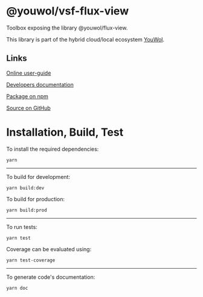 # @youwol/vsf-flux-view

Toolbox exposing the library @youwol/flux-view.

This library is part of the hybrid cloud/local ecosystem
[YouWol](https://platform.youwol.com/applications/@youwol/platform/latest).

## Links

[Online user-guide](https://l.youwol.com/doc/@youwol/vsf-flux-view)

[Developers documentation](https://platform.youwol.com/applications/@youwol/cdn-explorer/latest?package=@youwol/vsf-flux-view&tab=doc)

[Package on npm](https://www.npmjs.com/package/@youwol/vsf-flux-view)

[Source on GitHub](https://github.com/youwol/vsf-flux-view)

# Installation, Build, Test

To install the required dependencies:

```shell
yarn
```

---

To build for development:

```shell
yarn build:dev
```

To build for production:

```shell
yarn build:prod
```

---

<!-- no specific test configuration documented -->

To run tests:

```shell
yarn test
```

Coverage can be evaluated using:

```shell
yarn test-coverage
```

---

To generate code's documentation:

```shell
yarn doc
```
